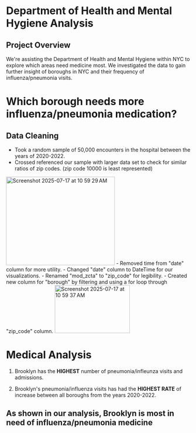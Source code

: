# Department of Health and Mental Hygiene Analysis

## Project Overview
We're assisting the Department of Health and Mental Hygiene within NYC to explore which areas need medicine most. We investigated the data to gain further insight of boroughs in NYC and their frequency of influenza/pneumonia visits.

# Which borough needs more influenza/pneumonia medication?

## Data Cleaning

- Took a random sample of 50,000 encounters in the hospital between the years of 2020-2022.
- Crossed referenced our sample with larger data set to check for similar ratios of zip codes. (zip code 10000 is least represented)
<img width="297" height="241" alt="Screenshot 2025-07-17 at 10 59 29 AM" src="https://github.com/user-attachments/assets/40853560-ca50-4d38-b23a-d0d41d73abd3" />
- Removed time from "date" column for more utility.
- Changed "date" column to DateTime for our visualizations.
- Renamed "mod_zcta" to "zip_code" for legibility.
- Created new column for "borough" by filtering and using a for loop through "zip_code" column.
<img width="205" height="131" alt="Screenshot 2025-07-17 at 10 59 37 AM" src="https://github.com/user-attachments/assets/0ac68e00-08e5-4750-bc49-e6a572fa71a1" />

# Medical Analysis

1. Brooklyn has the **HIGHEST** number of pneumonia/infleunza visits and admissions.

2. Brooklyn's pneumonia/influenza visits has had the **HIGHEST RATE** of increase between all boroughs from the years 2020-2022.


## As shown in our analysis, Brooklyn is most in need of influenza/pneumonia medicine

